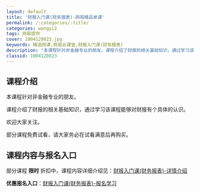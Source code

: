 ```yaml
---
layout: default
title: '财报入门课(财务报表)-网易精品单课'
permalink: /:categories/:title/
categories: wangyi2
tags: 网易提供
cover: 1004128023.jpg
keywords: 精选网课,网易云课堂,财报入门课(财务报表)
description: "本课程针对非金融专业的朋友。课程介绍了财报的相关基础知识，通过学习该课程能够对财报有个具体的认识。欢迎大家关注。部分课程免费试看，请大家务必在试看满意后再购买。财报入门课(财务报表)"
classid: 1004128023
---
```


## 课程介绍

本课程针对非金融专业的朋友。

课程介绍了财报的相关基础知识，通过学习该课程能够对财报有个具体的认识。

欢迎大家关注。

部分课程免费试看，请大家务必在试看满意后再购买。

## 课程内容与报名入口

部分课程 **限时** 折扣中，课程内容详细介绍见：[财报入门课(财务报表)-详情介绍](https://study.163.com/course/introduction/1004128023.htm?share=1&shareId=1025206652&utm_campaign=share&utm_medium=iphoneShare&utm_source=&utm_u=1025206652)

**优惠报名入口**：[财报入门课(财务报表)-报名学习](https://study.163.com/course/introduction/1004128023.htm?share=1&shareId=1025206652&utm_campaign=share&utm_medium=iphoneShare&utm_source=&utm_u=1025206652)

